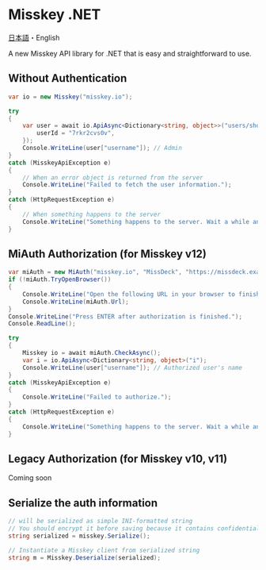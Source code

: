 # Misskey .NET

[日本語](README.md)・English

A new Misskey API library for .NET that is easy and straightforward to use.

## Without Authentication

```cs
var io = new Misskey("misskey.io");

try
{
    var user = await io.ApiAsync<Dictionary<string, object>>("users/show", new {
        userId = "7rkr2cvs0v",
    });
    Console.WriteLine(user["username"]); // Admin
}
catch (MisskeyApiException e)
{
    // When an error object is returned from the server
    Console.WriteLine("Failed to fetch the user information.");
}
catch (HttpRequestException e)
{
    // When something happens to the server
    Console.WriteLine("Something happens to the server. Wait a while and try again.");
}
```
## MiAuth Authorization (for Misskey v12)

```cs
var miAuth = new MiAuth("misskey.io", "MissDeck", "https://missdeck.example.com/icon.png", null, Permission.All);
if (!miAuth.TryOpenBrowser())
{
    Console.WriteLine("Open the following URL in your browser to finish the authorization.");
    Console.WriteLine(miAuth.Url);
}
Console.WriteLine("Press ENTER after authorization is finished.");
Console.ReadLine();

try
{
    Misskey io = await miAuth.CheckAsync();
    var i = io.ApiAsync<Dictionary<string, object>("i");
    Console.WriteLine(user["username"]); // Authorized user's name
}
catch (MisskeyApiException e)
{
    Console.WriteLine("Failed to authorize.");
}
catch (HttpRequestException e)
{
    Console.WriteLine("Something happens to the server. Wait a while and try again.");
}
```

## Legacy Authorization (for Misskey v10, v11)

Coming soon

## Serialize the auth information

```cs
// will be serialized as simple INI-formatted string
// You should encrypt it before saving because it contains confidential data.
string serialized = misskey.Serialize();

// Instantiate a Misskey client from serialized string
string m = Misskey.Deserialize(serialized);
```